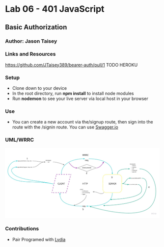 # Lab 06 - 401 JavaScript

## Basic Authorization

### Author: Jason Taisey

### Links and Resources

https://github.com/JTaisey389/bearer-auth/pull/1
TODO HEROKU

### Setup
- Clone down to your device
- In the root directory, run **npm install** to install node modules 
- Run **nodemon** to see your live server via local host in your browser

### Use 
- You can create a new account via the/signup route, then sign into the route with the /signin route. You can use [Swagger.io](https://inspector.swagger.io/builder)

### UML/WRRC 
![WRRC](Assets/Lab_07_WRRC.jpg)

### Contributions
- Pair Programed with [Lydia](https://github.com/LydiaMT/basic-auth)